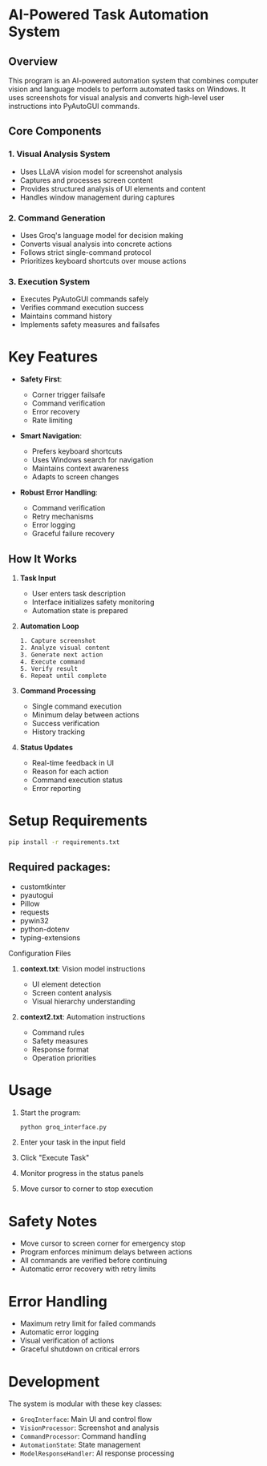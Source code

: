 # AI-Powered Task Automation System

## Overview
This program is an AI-powered automation system that combines computer vision and language models to perform automated tasks on Windows. It uses screenshots for visual analysis and converts high-level user instructions into PyAutoGUI commands.

## Core Components

### 1. Visual Analysis System
- Uses LLaVA vision model for screenshot analysis
- Captures and processes screen content
- Provides structured analysis of UI elements and content
- Handles window management during captures

### 2. Command Generation
- Uses Groq's language model for decision making
- Converts visual analysis into concrete actions
- Follows strict single-command protocol
- Prioritizes keyboard shortcuts over mouse actions

### 3. Execution System
- Executes PyAutoGUI commands safely
- Verifies command execution success
- Maintains command history
- Implements safety measures and failsafes

# Key Features

- **Safety First**: 
  - Corner trigger failsafe
  - Command verification
  - Error recovery
  - Rate limiting

- **Smart Navigation**: 
  - Prefers keyboard shortcuts
  - Uses Windows search for navigation
  - Maintains context awareness
  - Adapts to screen changes

- **Robust Error Handling**:
  - Command verification
  - Retry mechanisms
  - Error logging
  - Graceful failure recovery

## How It Works

1. **Task Input**
   - User enters task description
   - Interface initializes safety monitoring
   - Automation state is prepared

2. **Automation Loop**
   ```
   1. Capture screenshot
   2. Analyze visual content
   3. Generate next action
   4. Execute command
   5. Verify result
   6. Repeat until complete
   ```

3. **Command Processing**
   - Single command execution
   - Minimum delay between actions
   - Success verification
   - History tracking

4. **Status Updates**
   - Real-time feedback in UI
   - Reason for each action
   - Command execution status
   - Error reporting

# Setup Requirements

```bash
pip install -r requirements.txt
```

## Required packages:
- customtkinter
- pyautogui
- Pillow
- requests
- pywin32
- python-dotenv
- typing-extensions

Configuration Files

1. **context.txt**: Vision model instructions
   - UI element detection
   - Screen content analysis
   - Visual hierarchy understanding

2. **context2.txt**: Automation instructions
   - Command rules
   - Safety measures
   - Response format
   - Operation priorities

# Usage

1. Start the program:
   ```bash
   python groq_interface.py
   ```

2. Enter your task in the input field
3. Click "Execute Task"
4. Monitor progress in the status panels
5. Move cursor to corner to stop execution

# Safety Notes

- Move cursor to screen corner for emergency stop
- Program enforces minimum delays between actions
- All commands are verified before continuing
- Automatic error recovery with retry limits

# Error Handling

- Maximum retry limit for failed commands
- Automatic error logging
- Visual verification of actions
- Graceful shutdown on critical errors

# Development

The system is modular with these key classes:
- `GroqInterface`: Main UI and control flow
- `VisionProcessor`: Screenshot and analysis
- `CommandProcessor`: Command handling
- `AutomationState`: State management
- `ModelResponseHandler`: AI response processing
